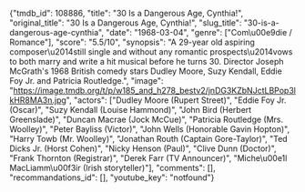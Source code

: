 {"tmdb_id": 108886, "title": "30 Is a Dangerous Age, Cynthia!", "original_title": "30 Is a Dangerous Age, Cynthia!", "slug_title": "30-is-a-dangerous-age-cynthia", "date": "1968-03-04", "genre": ["Com\u00e9die / Romance"], "score": "5.5/10", "synopsis": "A 29-year old aspiring composer\u2014still single and without any romantic prospects\u2014vows to both marry and write a hit musical before he turns 30. Director Joseph McGrath's 1968 British comedy stars Dudley Moore, Suzy Kendall, Eddie Foy Jr. and Patricia Routledge.", "image": "https://image.tmdb.org/t/p/w185_and_h278_bestv2/jnDG3KZbNJctLBPop3lkHR8MA3n.jpg", "actors": ["Dudley Moore (Rupert Street)", "Eddie Foy Jr. (Oscar)", "Suzy Kendall (Louise Hammond)", "John Bird (Herbert Greenslade)", "Duncan Macrae (Jock McCue)", "Patricia Routledge (Mrs. Woolley)", "Peter Bayliss (Victor)", "John Wells (Honorable Gavin Hopton)", "Harry Towb (Mr. Woolley)", "Jonathan Routh (Captain Gore-Taylor)", "Ted Dicks Jr. (Horst Cohen)", "Nicky Henson (Paul)", "Clive Dunn (Doctor)", "Frank Thornton (Registrar)", "Derek Farr (TV Announcer)", "Miche\u00e1l MacLiamm\u00f3ir (Irish storyteller)"], "comments": [], "recommandations_id": [], "youtube_key": "notfound"}